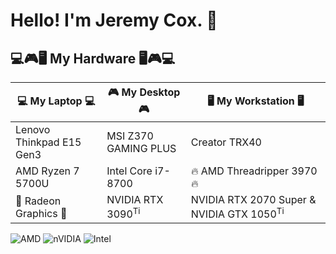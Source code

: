 # Hello!  I'm Jeremy Cox. 👋

## 💻🎮🖥️ My Hardware 🖥️🎮💻 
| 💻 My Laptop 💻 | 🎮 My Desktop 🎮 | 🖥️ My Workstation 🖥️  |
|-|-|-|
| Lenovo Thinkpad E15 Gen3 | MSI Z370 GAMING PLUS | Creator TRX40  |
| AMD Ryzen 7 5700U | Intel Core i7-8700 | 🔥 AMD Threadripper 3970 🔥 | 
| 🦾 Radeon Graphics 🦾 | NVIDIA RTX 3090<sup>Ti</sup> | NVIDIA RTX 2070 Super & NVIDIA GTX 1050<sup>Ti</sup> | 
<!-- Work in progress Rows
| 16GB @ 3200 | 32GB @ 3200 | 128GB ECC @ 3200 |
| WD Blue SN570 1TB | Samsung 980 PRO 1TB | Samsung EVO 990 |
-->


<!-- Hardware Badges Here -->
![AMD](https://img.shields.io/badge/AMD-%23000000.svg?style=for-the-badge&logo=amd&logoColor=orange) 
![nVIDIA](https://img.shields.io/badge/nVIDIA-%2376B900.svg?style=for-the-badge&logo=nVIDIA&logoColor=white)
![Intel](https://img.shields.io/badge/intel-%230068B5%20.svg?style=for-the-badge&logo=intel&logoColor=white)


<!--
**JeremyCCox/JeremyCCox** is a ✨ _special_ ✨ repository because its `README.md` (this file) appears on your GitHub profile.

Here are some ideas to get you started:

- 🔭 I’m currently working on ...
- 🌱 I’m currently learning ...
- 👯 I’m looking to collaborate on ...
- 🤔 I’m looking for help with ...
- 💬 Ask me about ...
- 📫 How to reach me: ...
- 😄 Pronouns: ...
- ⚡ Fun fact: ...
-->

